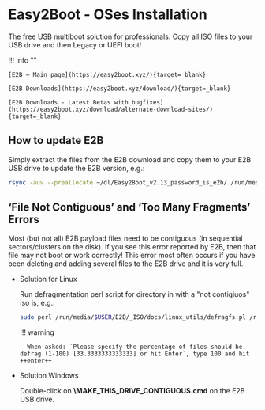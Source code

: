# Easy2Boot - OSes Installation

The free USB multiboot solution for professionals. Copy all ISO files to your USB drive and then Legacy or UEFI boot!

!!! info ""

    [E2B – Main page](https://easy2boot.xyz/){target=_blank}

    [E2B Downloads](https://easy2boot.xyz/download/){target=_blank}

    [E2B Downloads - Latest Betas with bugfixes](https://easy2boot.xyz/download/alternate-download-sites/){target=_blank}

## How to update E2B

Simply extract the files from the E2B download and copy them to your E2B USB drive to update the E2B version, e.g.:

```bash
rsync -auv --preallocate ~/dl/Easy2Boot_v2.13_password_is_e2b/ /run/media/$USER/E2B/
```
## ‘File Not Contiguous’ and ‘Too Many Fragments’ Errors

Most (but not all) E2B payload files need to be contiguous (in sequential sectors/clusters on the disk). If you see this error reported by E2B, then that file may not boot or work correctly! This error most often occurs if you have been deleting and adding several files to the E2B drive and it is very full.

+ Solution for Linux

    Run defragmentation perl script for directory in with a "not contigiuos" iso is, e.g.:

    ```bash
    sudo perl /run/media/$USER/E2B/_ISO/docs/linux_utils/defragfs.pl /run/media/$USER/E2B/_ISO/LINUX
    ```

    !!! warning

        When asked: `Please specify the percentage of files should be defrag (1-100) [33.3333333333333] or hit Enter`, type 100 and hit ++enter++

+ Solution Windows

    Double-click on **\MAKE_THIS_DRIVE_CONTIGUOUS.cmd** on the E2B USB drive.
